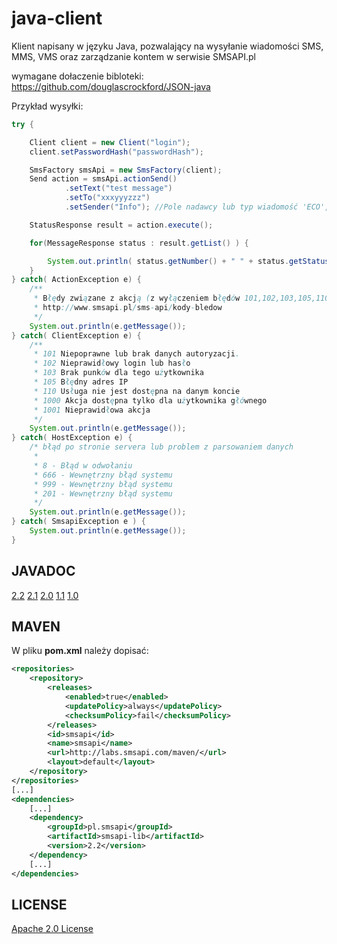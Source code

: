 java-client
===========

Klient napisany w języku Java, pozwalający na wysyłanie wiadomości SMS, MMS, VMS oraz zarządzanie kontem w serwisie SMSAPI.pl

wymagane dołaczenie bibloteki:
https://github.com/douglascrockford/JSON-java

Przykład wysyłki:

```java
try {

    Client client = new Client("login");
    client.setPasswordHash("passwordHash");

    SmsFactory smsApi = new SmsFactory(client);
    Send action = smsApi.actionSend()
            .setText("test message")
            .setTo("xxxyyyzzz")
			.setSender("Info"); //Pole nadawcy lub typ wiadomość 'ECO', '2Way'

    StatusResponse result = action.execute();

    for(MessageResponse status : result.getList() ) {

        System.out.println( status.getNumber() + " " + status.getStatus() );
    }
} catch( ActionException e) {
    /**
     * Błędy związane z akcją (z wyłączeniem błędów 101,102,103,105,110,1000,1001 i 8,666,999,201)
     * http://www.smsapi.pl/sms-api/kody-bledow
     */
    System.out.println(e.getMessage());
} catch( ClientException e) {
    /**
     * 101 Niepoprawne lub brak danych autoryzacji.
     * 102 Nieprawidłowy login lub hasło
     * 103 Brak punków dla tego użytkownika
     * 105 Błędny adres IP
     * 110 Usługa nie jest dostępna na danym koncie
     * 1000 Akcja dostępna tylko dla użytkownika głównego
     * 1001 Nieprawidłowa akcja
     */
    System.out.println(e.getMessage());
} catch( HostException e) {
    /* błąd po stronie servera lub problem z parsowaniem danych
     *
     * 8 - Błąd w odwołaniu
     * 666 - Wewnętrzny błąd systemu
     * 999 - Wewnętrzny błąd systemu
     * 201 - Wewnętrzny błąd systemu
     */
    System.out.println(e.getMessage());
} catch( SmsapiException e ) {
    System.out.println(e.getMessage());
}
```

## JAVADOC
[2.2](http://labs.smsapi.com/docs/javadoc/pl/smsapi/smsapi-lib/2.2/)
[2.1](http://labs.smsapi.com/docs/javadoc/pl/smsapi/smsapi-lib/2.1/)
[2.0](http://labs.smsapi.com/docs/javadoc/pl/smsapi/smsapi-lib/2.0/)
[1.1](http://labs.smsapi.com/docs/javadoc/pl/smsapi/smsapi-lib/1.1/)
[1.0](http://labs.smsapi.com/docs/javadoc/pl/smsapi/smsapi-lib/1.0/)


## MAVEN

W pliku **pom.xml** należy dopisać:

```xml
<repositories>
	<repository>
		<releases>
			<enabled>true</enabled>
			<updatePolicy>always</updatePolicy>
			<checksumPolicy>fail</checksumPolicy>
		</releases>
		<id>smsapi</id>
		<name>smsapi</name>
		<url>http://labs.smsapi.com/maven/</url>
		<layout>default</layout>
	</repository>
</repositories>
[...]
<dependencies>
    [...]
	<dependency>
		<groupId>pl.smsapi</groupId>
		<artifactId>smsapi-lib</artifactId>
		<version>2.2</version>
	</dependency>
    [...]
</dependencies>
```

## LICENSE
[Apache 2.0 License](https://github.com/smsapi/smsapi-java-client/blob/master/LICENSE)
